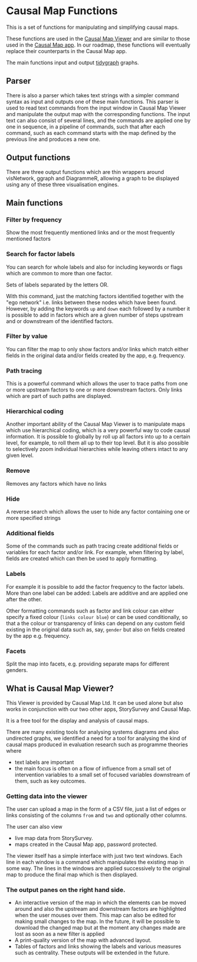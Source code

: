 # Causal Map Functions

This is a set of functions for manipulating and simplifying causal maps. 

These functions are used in the [Causal Map Viewer](https://causalmap.shinyapps.io/CausalMapViewer/) and are similar to those used in the [Causal Map app](http://causalmap.app). In our roadmap, these functions will eventually replace their counterparts in the Causal Map app. 

The main functions input and output [tidygraph](https://github.com/thomasp85/tidygraph) graphs. 

## Parser

There is also a parser which takes text strings with a simpler command syntax as input and outputs one of these main functions. This parser is used to read text commands from the input window in Causal Map Viewer and manipulate the output map with the corresponding functions. The input text can also consist of several lines, and the commands are applied one by one in sequence, in a pipeline of commands, such that after each command, such as each command starts with the map defined by the previous line and produces a new one. 

## Output functions

There are three output functions which are thin wrappers around visNetwork, ggraph and DiagrammeR, allowing a graph to be displayed using any of these three visualisation engines. 


## Main functions

### Filter by frequency

Show the most frequently mentioned links and or the most frequently mentioned factors

### Search for factor labels 

You can search for whole labels and also for including keywords or flags which are common to more than one factor. 

Sets of labels separated by the letters OR. 

With this command, just the matching factors identified together with the "ego network" i.e. links between these nodes which have been found. However, by adding the keywords `up` and `down` each followed by a number it is possible to add in factors which are a given number of steps upstream and or downstream of the identified factors. 

### Filter by value

You can filter the map to only show factors and/or links which match either fields in the original data and/or fields created by the app, e.g. frequency.

### Path tracing

This is a powerful command which allows the user to trace paths from one or more upstream factors to one or more downstream factors. Only links which are part of such paths are displayed. 

### Hierarchical coding

Another important ability of the Causal Map Viewer is to manipulate maps which use hierarchical coding, which is a very powerful way to code causal information. It is possible to globally by roll up all factors into up to a certain level, for example, to roll them all up to their top level. But it is also possible to selectively zoom individual hierarchies while leaving others intact to any given level. 


### Remove

Removes any factors which have no links 


### Hide

A reverse search which allows the user to hide any factor containing one or more specified strings



### Additional fields

Some of the commands such as path tracing create additional fields or variables for each factor and/or link. For example, when filtering by label, fields are created which can then be used to apply formatting. 

### Labels

For example it is possible to add the factor frequency to the factor labels. More than one label can be added: Labels are additive and are applied one after the other. 

Other formatting commands such as factor and link colour can either specify a fixed colour (`links colour blue`) or can be used conditionally, so that a the colour or transparency of links can depend on any custom field existing in the original data such as, say, `gender` but also on fields created by the app e.g. frequency. 


### Facets

Split the map into facets, e.g. providing separate maps for different genders.




## What is Causal Map Viewer?

This Viewer is provided by Causal Map Ltd. It can be used alone but also works in conjunction with our two other apps, StorySurvey and Causal Map. 

It is a free tool for the display and analysis of causal maps.

There are many existing tools for analysing systems diagrams and also undirected graphs, we identified a need for a tool for analysing the kind of causal maps produced in evaluation research such as programme theories where

- text labels are important
- the main focus is often on a flow of influence from a small set of intervention variables to a small set of focused variables downstream of them, such as key outcomes. 


### Getting data into the viewer

The user can upload a map in the form of a CSV file, just a list of edges or links consisting of the columns `from` and `two` and optionally other columns.

The user can also view 

- live map data from StorySurvey. 
- maps created in the Causal Map app, password protected. 

The viewer itself has a simple interface with just two text windows. Each line in each window is a command which manipulates the existing map in some way. The lines in the windows are applied successively to the original map to produce the final map which is then displayed. 

### The output panes on the right hand side. 

- An interactive version of the map in which the elements can be moved around and also the upstream and downstream factors are highlighted when the user mouses over them. This map can also be edited for making small changes to the map. In the future, it will be possible to download the changed map but at the moment any changes made are lost as soon as a new filter is applied
- A print-quality version of the map with advanced layout.
- Tables of factors and links showing the labels and various measures such as
centrality. These outputs will be extended in the future. 


